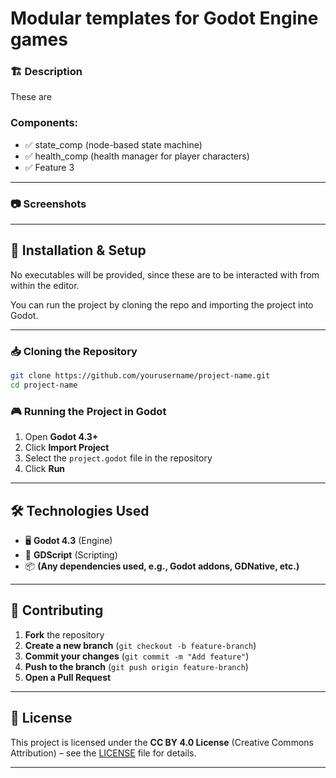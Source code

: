 # Modular templates for Godot Engine games

### 🏗️ Description
These are

### Components:
- ✅ state_comp (node-based state machine)
- ✅ health_comp (health manager for player characters)
- ✅ Feature 3

---

### 📷 Screenshots

---

## 🔧 Installation & Setup
No executables will be provided, since these are to be interacted with from within the editor.

You can run the project by cloning the repo and importing the project into Godot.

---

### 📥 Cloning the Repository
```sh
git clone https://github.com/yourusername/project-name.git
cd project-name
```

### 🎮 Running the Project in Godot
1. Open **Godot 4.3+**
2. Click **Import Project**
3. Select the `project.godot` file in the repository
4. Click **Run**

---

## 🛠️ Technologies Used
- 🖥️ **Godot 4.3** (Engine)
- 🎨 **GDScript** (Scripting)
- 📦 **(Any dependencies used, e.g., Godot addons, GDNative, etc.)**

---

## 🤝 Contributing
1. **Fork** the repository
2. **Create a new branch** (`git checkout -b feature-branch`)
3. **Commit your changes** (`git commit -m "Add feature"`)
4. **Push to the branch** (`git push origin feature-branch`)
5. **Open a Pull Request**

---

## 📝 License
This project is licensed under the **CC BY 4.0 License** (Creative Commons Attribution) – see the [LICENSE](LICENSE) file for details.

---
